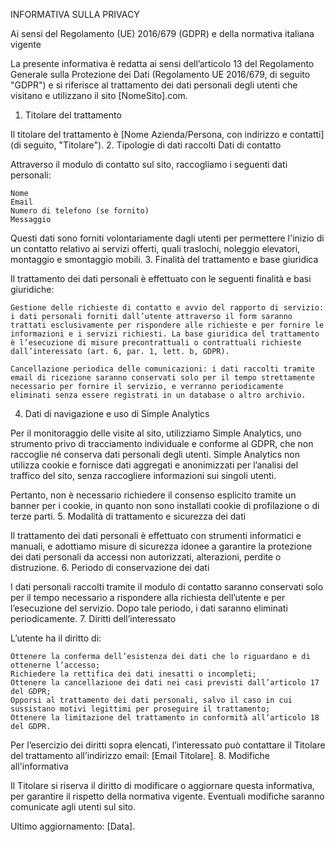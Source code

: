INFORMATIVA SULLA PRIVACY

Ai sensi del Regolamento (UE) 2016/679 (GDPR) e della normativa italiana vigente

La presente informativa è redatta ai sensi dell’articolo 13 del Regolamento Generale sulla Protezione dei Dati (Regolamento UE 2016/679, di seguito "GDPR") e si riferisce al trattamento dei dati personali degli utenti che visitano e utilizzano il sito [NomeSito].com.

1. Titolare del trattamento

Il titolare del trattamento è [Nome Azienda/Persona, con indirizzo e contatti] (di seguito, "Titolare"). 2. Tipologie di dati raccolti
Dati di contatto

Attraverso il modulo di contatto sul sito, raccogliamo i seguenti dati personali:

    Nome
    Email
    Numero di telefono (se fornito)
    Messaggio

Questi dati sono forniti volontariamente dagli utenti per permettere l'inizio di un contatto relativo ai servizi offerti, quali traslochi, noleggio elevatori, montaggio e smontaggio mobili. 3. Finalità del trattamento e base giuridica

Il trattamento dei dati personali è effettuato con le seguenti finalità e basi giuridiche:

    Gestione delle richieste di contatto e avvio del rapporto di servizio: i dati personali forniti dall’utente attraverso il form saranno trattati esclusivamente per rispondere alle richieste e per fornire le informazioni e i servizi richiesti. La base giuridica del trattamento è l’esecuzione di misure precontrattuali o contrattuali richieste dall’interessato (art. 6, par. 1, lett. b, GDPR).

    Cancellazione periodica delle comunicazioni: i dati raccolti tramite email di ricezione saranno conservati solo per il tempo strettamente necessario per fornire il servizio, e verranno periodicamente eliminati senza essere registrati in un database o altro archivio.

4. Dati di navigazione e uso di Simple Analytics

Per il monitoraggio delle visite al sito, utilizziamo Simple Analytics, uno strumento privo di tracciamento individuale e conforme al GDPR, che non raccoglie né conserva dati personali degli utenti. Simple Analytics non utilizza cookie e fornisce dati aggregati e anonimizzati per l’analisi del traffico del sito, senza raccogliere informazioni sui singoli utenti.

Pertanto, non è necessario richiedere il consenso esplicito tramite un banner per i cookie, in quanto non sono installati cookie di profilazione o di terze parti. 5. Modalità di trattamento e sicurezza dei dati

Il trattamento dei dati personali è effettuato con strumenti informatici e manuali, e adottiamo misure di sicurezza idonee a garantire la protezione dei dati personali da accessi non autorizzati, alterazioni, perdite o distruzione. 6. Periodo di conservazione dei dati

I dati personali raccolti tramite il modulo di contatto saranno conservati solo per il tempo necessario a rispondere alla richiesta dell’utente e per l’esecuzione del servizio. Dopo tale periodo, i dati saranno eliminati periodicamente. 7. Diritti dell’interessato

L’utente ha il diritto di:

    Ottenere la conferma dell’esistenza dei dati che lo riguardano e di ottenerne l’accesso;
    Richiedere la rettifica dei dati inesatti o incompleti;
    Ottenere la cancellazione dei dati nei casi previsti dall’articolo 17 del GDPR;
    Opporsi al trattamento dei dati personali, salvo il caso in cui sussistano motivi legittimi per proseguire il trattamento;
    Ottenere la limitazione del trattamento in conformità all’articolo 18 del GDPR.

Per l’esercizio dei diritti sopra elencati, l’interessato può contattare il Titolare del trattamento all’indirizzo email: [Email Titolare]. 8. Modifiche all'informativa

Il Titolare si riserva il diritto di modificare o aggiornare questa informativa, per garantire il rispetto della normativa vigente. Eventuali modifiche saranno comunicate agli utenti sul sito.

Ultimo aggiornamento: [Data].
